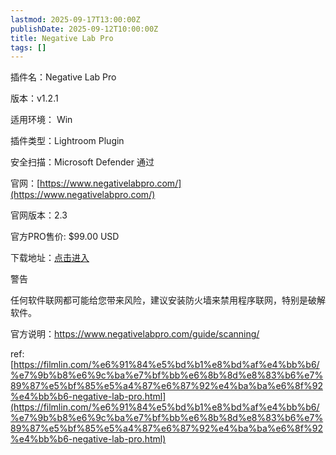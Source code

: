 ```yaml
---
lastmod: 2025-09-17T13:00:00Z
publishDate: 2025-09-12T10:00:00Z
title: Negative Lab Pro
tags: []
---
```


插件名：Negative Lab Pro

版本：v1.2.1

适用环境： Win

插件类型：Lightroom Plugin

安全扫描：Microsoft Defender 通过

官网：[https://www.negativelabpro.com/](https://www.negativelabpro.com/)

官网版本：2.3

官方PRO售价: $99.00 USD

下载地址：[点击进入](https://url76.ctfile.com/f/317576-561098884-6c5902)

警告

任何软件联网都可能给您带来风险，建议安装防火墙来禁用程序联网，特别是破解软件。

官方说明：https://www.negativelabpro.com/guide/scanning/

ref: [https://filmlin.com/%e6%91%84%e5%bd%b1%e8%bd%af%e4%bb%b6/%e7%9b%b8%e6%9c%ba%e7%bf%bb%e6%8b%8d%e8%83%b6%e7%89%87%e5%bf%85%e5%a4%87%e6%87%92%e4%ba%ba%e6%8f%92%e4%bb%b6-negative-lab-pro.html](https://filmlin.com/%e6%91%84%e5%bd%b1%e8%bd%af%e4%bb%b6/%e7%9b%b8%e6%9c%ba%e7%bf%bb%e6%8b%8d%e8%83%b6%e7%89%87%e5%bf%85%e5%a4%87%e6%87%92%e4%ba%ba%e6%8f%92%e4%bb%b6-negative-lab-pro.html)